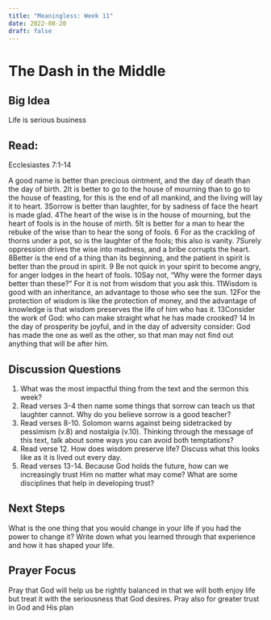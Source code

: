 ```yaml
---
title: "Meaningless: Week 11"
date: 2022-08-20
draft: false
---
```

# The Dash in the Middle

## Big Idea
Life is serious business


## Read: 
Ecclesiastes 7:1-14

A good name is better than precious ointment,
and the day of death than the day of birth.
2It is better to go to the house of mourning
than to go to the house of feasting,
for this is the end of all mankind,
and the living will lay it to heart.
3Sorrow is better than laughter,
for by sadness of face the heart is made glad.
4The heart of the wise is in the house of mourning,
but the heart of fools is in the house of mirth.
5It is better for a man to hear the rebuke of the wise
than to hear the song of fools.
6 For as the crackling of thorns under a pot,
so is the laughter of the fools;
this also is vanity.
7Surely oppression drives the wise into madness,
and a bribe corrupts the heart.
8Better is the end of a thing than its beginning,
and the patient in spirit is better than the proud in spirit.
9 Be not quick in your spirit to become angry,
for anger lodges in the heart of fools.
10Say not, “Why were the former days better than these?”
For it is not from wisdom that you ask this.
11Wisdom is good with an inheritance,
an advantage to those who see the sun.
12For the protection of wisdom is like the protection of money,
and the advantage of knowledge is that wisdom preserves the life of him who has it.
13Consider the work of God:
who can make straight what he has made crooked?
14 In the day of prosperity be joyful, and in the day of adversity consider: God has made the one as well as the other, so that man may not find out anything that will be after him.

## Discussion Questions
1. What was the most impactful thing from the text and the sermon this week?
2. Read verses 3-4 then name some things that sorrow can teach us that laughter
cannot. Why do you believe sorrow is a good teacher?
3. Read verses 8-10. Solomon warns against being sidetracked by pessimism (v.8)
and nostalgia (v.10). Thinking through the message of this text, talk about some
ways you can avoid both temptations?
4. Read verse 12. How does wisdom preserve life? Discuss what this looks like as
it is lived out every day.
5. Read verses 13-14. Because God holds the future, how can we increasingly trust Him no matter what may come? What are some disciplines that help in
developing trust?

## Next Steps
What is the one thing that you would change in your life if you had the power to change
it? Write down what you learned through that experience and how it has shaped your
life.

## Prayer Focus
Pray that God will help us be rightly balanced in that we will both enjoy life but treat it
with the seriousness that God desires. Pray also for greater trust in God and His plan